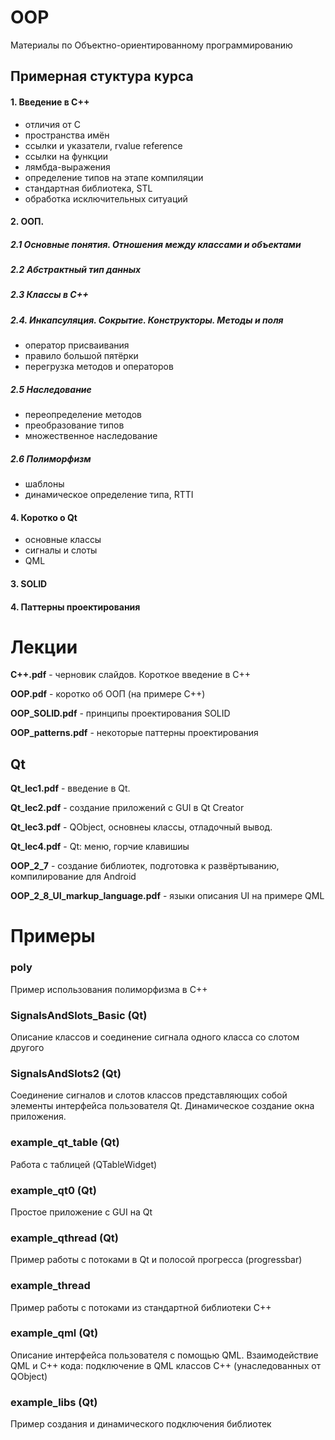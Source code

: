 # OOP

Материалы по Объектно-ориентированному программированию

## Примерная стуктура курса
#### 1. Введение в С++

   * отличия от C
   * пространства имён
   * ссылки и указатели,  rvalue reference
   * ссылки на функции
   * лямбда-выражения
   * определение типов на этапе компиляции
   * стандартная библиотека, STL
   * обработка исключительных ситуаций
  
####  2. ООП. 

  ##### 2.1 Основные понятия. Отношения между классами и объектами
  
  ##### 2.2 Абстрактный тип данных
  
  ##### 2.3 Классы в C++
  
  ##### 2.4. Инкапсуляция. Сокрытие. Конструкторы. Методы и поля
  
   * оператор присваивания
   * правило большой пятёрки
   * перегрузка методов и операторов
    
  ##### 2.5 Наследование
  
   * переопределение методов
   * преобразование типов
   * множественное наследование
    
  ##### 2.6 Полиморфизм
  
   * шаблоны
   * динамическое определение типа, RTTI

#### 4. Коротко о Qt

   * основные классы
   * сигналы и слоты
   * QML

#### 3. SOLID

#### 4. Паттерны проектирования


# Лекции

**С++.pdf** - черновик слайдов. Короткое введение в C++

**OOP.pdf** - коротко об ООП (на примере C++)

**OOP_SOLID.pdf** - принципы проектирования SOLID

**OOP_patterns.pdf** - некоторые паттерны проектирования


## Qt

**Qt_lec1.pdf** - введение в Qt.

**Qt_lec2.pdf** - создание приложений c GUI в Qt Creator

**Qt_lec3.pdf** - QObject, основнеы классы, отладочный вывод.

**Qt_lec4.pdf** - Qt: меню, горчие клавишиы

**OOP_2_7** - создание библиотек, подготовка к развёртыванию, компилирование для Android

**OOP_2_8_UI_markup_language.pdf** - языки описания UI на примере QML

# Примеры

### poly 
Пример использования полиморфизма в C++

### SignalsAndSlots_Basic (Qt)
Описание классов и соединение сигнала одного класса со слотом другого

### SignalsAndSlots2 (Qt)
Соединение сигналов и слотов классов представляющих собой элементы интерфейса пользователя Qt.
Динамическое создание окна приложения.

### example_qt_table (Qt)
Работа с таблицей (QTableWidget)


### example_qt0 (Qt)
Простое приложение с GUI на Qt

### example_qthread (Qt)
Пример работы с потоками в Qt и полосой прогресса (progressbar)

### example_thread
Пример работы с потоками из стандартной библиотеки C++


### example_qml (Qt)
Описание интерфейса пользователя с помощью QML.
Взаимодействие QML и C++ кода: подключение в QML классов C++ (унаследованных от QObject)

### example_libs (Qt)
Пример создания и динамического подключения библиотек
